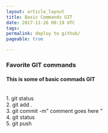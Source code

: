 ```yaml
---
layout: article_layout
title: Basic Commands GIT
date: 2017-11-26 00:19 UTC
tags: 
permalink: deploy to github/
pageable: true

---
```


### Favorite GIT commands

#### This is some of basic commads GIT 
<br>
1. git status
<br>
2. git add .
<br>
3. git commit -m" comment goes here "
<br>
4. git status 
<br>
5. git push
